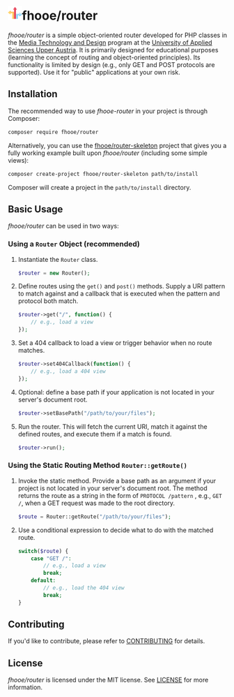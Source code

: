# <img src="https://raw.githubusercontent.com/Digital-Media/fhooe-router-skeleton/076902786d9e13145b315154b0ea30b6222e3055/views/images/fhooe-router-logo.svg" height="32" alt="The fhooe/router Logo: Three containers arrows going in different directions: left, up, and right.">fhooe/router

*fhooe/router* is a simple object-oriented router developed for PHP classes in the [Media Technology and Design](https://www.fh-ooe.at/en/hagenberg-campus/studiengaenge/bachelor/media-technology-and-design/) program at the [University of Applied Sciences Upper Austria](https://www.fh-ooe.at/en/hagenberg-campus/). It is primarily designed for educational purposes (learning the concept of routing and object-oriented principles). Its functionality is limited by design (e.g., only GET and POST protocols are supported). Use it for "public" applications at your own risk.

## Installation

The recommended way to use *fhooe-router* in your project is through Composer:

```bash
composer require fhooe/router
```

Alternatively, you can use the [fhooe/router-skeleton](https://github.com/Digital-Media/fhooe-router-skeleton) project that gives you a fully working example built upon *fhooe/router* (including some simple views):

```bash
composer create-project fhooe/router-skeleton path/to/install
```

Composer will create a project in the `path/to/install` directory.

## Basic Usage

*fhooe/router* can be used in two ways:

### Using a `Router` Object (recommended)

1. Instantiate the `Router` class.

   ```php
   $router = new Router();
   ```

2. Define routes using the `get()` and `post()` methods. Supply a URI pattern to match against and a callback that is executed when the pattern and protocol both match.

   ```php
   $router->get("/", function() {
       // e.g., load a view
   });
   ```

3. Set a 404 callback to load a view or trigger behavior when no route matches.

   ```php
   $router->set404Callback(function() {
       // e.g., load a 404 view
   });
   ```

4. Optional: define a base path if your application is not located in your server's document root. 

   ```php
   $router->setBasePath("/path/to/your/files");
   ```

5. Run the router. This will fetch the current URI, match it against the defined routes, and execute them if a match is found.

   ```php
   $router->run();
   ```

### Using the Static Routing Method `Router::getRoute()`

1. Invoke the static method. Provide a base path as an argument if your project is not located in your server's document root. The method returns the route as a string in the form of `PROTOCOL /pattern` , e.g., `GET /`, when a GET request was made to the root directory.

   ```php
   $route = Router::getRoute("/path/to/your/files");
   ```

2. Use a conditional expression to decide what to do with the matched route.

   ```php
   switch($route) {
       case "GET /":
           // e.g., load a view
           break;
       default:
           // e.g., load the 404 view
           break;
   }
   ```

## Contributing

If you'd like to contribute, please refer to [CONTRIBUTING](https://github.com/Digital-Media/fhooe-router/blob/main/CONTRIBUTING.md) for details.

## License

*fhooe/router* is licensed under the MIT license. See [LICENSE](https://github.com/Digital-Media/fhooe-router/blob/main/LICENSE) for more information.

